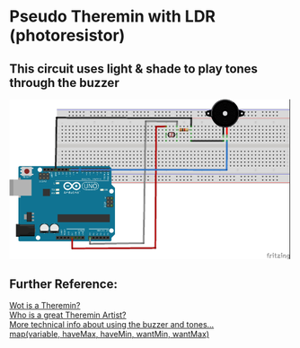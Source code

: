 # Pseudo Theremin with LDR (photoresistor)
## This circuit uses light & shade to play tones through the buzzer
<img src="Pseudo-Theremin_bb.webp" width=500 /><br/>
## Further Reference:<br/>
[Wot is a Theremin?](https://en.wikipedia.org/wiki/Theremin)<br/>
[Who is a great Theremin Artist?](http://www.doritchrysler.com/projects.html)<br/>
[More technical info about using the buzzer and tones...](https://www.programmingelectronics.com/an-easy-way-to-make-noise-with-arduino-using-tone/)<br/>
[map(variable, haveMax, haveMin, wantMin, wantMax)](https://www.arduino.cc/reference/en/language/functions/math/map/)<br/>
